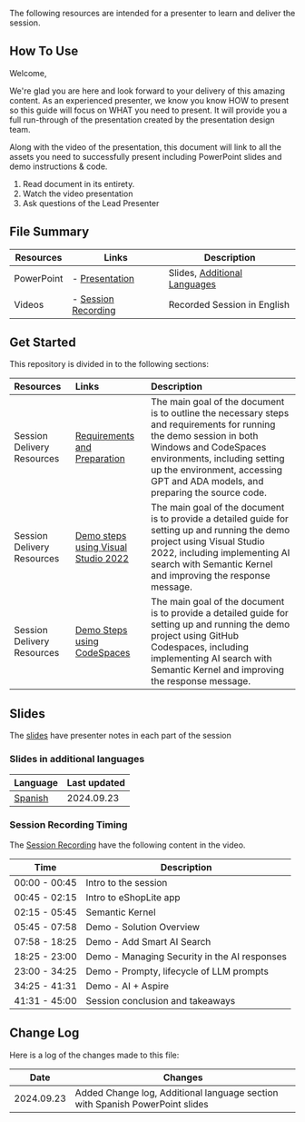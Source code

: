 The following resources are intended for a presenter to learn and deliver the session.

## How To Use

Welcome,

We're glad you are here and look forward to your delivery of this amazing content. As an experienced presenter, we know you know HOW to present so this guide will focus on WHAT you need to present. It will provide you a full run-through of the presentation created by the presentation design team.

Along with the video of the presentation, this document will link to all the assets you need to successfully present including PowerPoint slides and demo instructions & code.

1. Read document in its entirety.
2. Watch the video presentation
3. Ask questions of the Lead Presenter

## File Summary

| Resources          | Links                            | Description |
|-------------------|----------------------------------|-------------------|
| PowerPoint | - [Presentation](https://aka.ms/AArx7pc) | Slides, [Additional Languages](https://github.com/microsoft/aitour-ecommerce-app-with-ai/blob/main/session-delivery-resources/README.md#slides-in-additional-languages) |
| Videos            | - [Session Recording](https://aka.ms/AAryr1d) | Recorded Session in English|

## Get Started

This repository is divided in to the following sections:

| Resources          | Links                             | Description        |
|:-------------------|:----------------------------------|:-------------------|
| Session Delivery Resources | [Requirements and Preparation](./RequirementsAndPreparation.md) | The main goal of the document is to outline the necessary steps and requirements for running the demo session in both Windows and CodeSpaces environments, including setting up the environment, accessing GPT and ADA models, and preparing the source code. |
| Session Delivery Resources | [Demo steps using Visual Studio 2022](./step-by-step-vs2022.md) | The main goal of the document is to provide a detailed guide for setting up and running the demo project using Visual Studio 2022, including implementing AI search with Semantic Kernel and improving the response message.  |
| Session Delivery Resources | [Demo Steps using CodeSpaces](./step-by-step-codespaces.md) | The main goal of the document is to provide a detailed guide for setting up and running the demo project using GitHub Codespaces, including implementing AI search with Semantic Kernel and improving the response message. |

## Slides

The [slides](https://aka.ms/AArx7pc) have presenter notes in each part of the session

### Slides in additional languages
| Language | Last updated | 
|------------------- | ---- |
| [Spanish](https://aka.ms/AAsd4jc) | 2024.09.23 | 

### Session Recording Timing

The [Session Recording](https://aka.ms/AAryr1d) have the following content in the video.

| Time        | Description |
|--------------|-------------|
| 00:00 - 00:45 | Intro to the session  |
| 00:45 - 02:15 | Intro to eShopLite app |
| 02:15 - 05:45 | Semantic Kernel |
| 05:45 - 07:58 | Demo - Solution Overview |
| 07:58 - 18:25 | Demo - Add Smart AI Search |
| 18:25 - 23:00 | Demo - Managing Security in the AI responses |
| 23:00 - 34:25 | Demo - Prompty, lifecycle of LLM prompts |
| 34:25 - 41:31 | Demo - AI + Aspire |
| 41:31 - 45:00 | Session conclusion and takeaways |

## Change Log
Here is a log of the changes made to this file:

| Date       | Changes |
|------------|---------|
| 2024.09.23 | Added Change log, Additional language section with Spanish PowerPoint slides |
